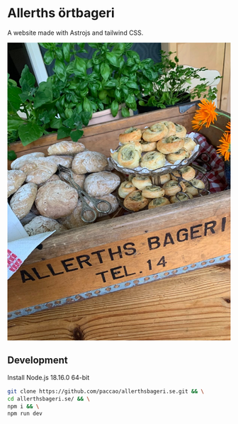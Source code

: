 # Allerths örtbageri

A website made with Astrojs and tailwind CSS.

![Allerths herb bakery](src/assets/box-med-bakat.jpg)

## Development

Install Node.js 18.16.0 64-bit

```sh
git clone https://github.com/paccao/allerthsbageri.se.git && \
cd allerthsbageri.se/ && \
npm i && \
npm run dev
```
